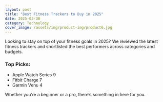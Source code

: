 ```yaml
---
layout: post
title: "Best Fitness Trackers to Buy in 2025"
date: 2025-03-30
category: Technology
cover_image: /assets/img/product-img/product6.jpg
---
```


Looking to stay on top of your fitness goals in 2025? We reviewed the latest fitness trackers and shortlisted the best performers across categories and budgets.

### Top Picks:
- Apple Watch Series 9
- Fitbit Charge 7
- Garmin Venu 4

Whether you’re a beginner or a pro, there’s something in here for you.
